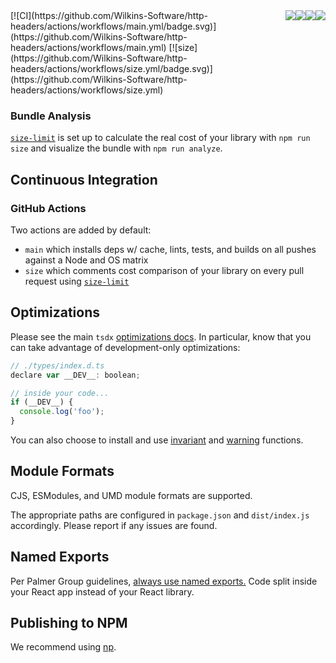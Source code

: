 <div style="display: flex;">
[![CI](https://github.com/Wilkins-Software/http-headers/actions/workflows/main.yml/badge.svg)](https://github.com/Wilkins-Software/http-headers/actions/workflows/main.yml)
[![size](https://github.com/Wilkins-Software/http-headers/actions/workflows/size.yml/badge.svg)](https://github.com/Wilkins-Software/http-headers/actions/workflows/size.yml)
  <img src="https://img.shields.io/github/issues/Wilkins-Software/http-headers" />
  <img src="https://img.shields.io/github/forks/Wilkins-Software/http-headers" />
  <img src="https://img.shields.io/github/stars/Wilkins-Software/http-headers" />
  <img src="https://img.shields.io/github/license/Wilkins-Software/http-headers" />
</div>

### Bundle Analysis

[`size-limit`](https://github.com/ai/size-limit) is set up to calculate the real cost of your library with `npm run size` and visualize the bundle with `npm run analyze`.

## Continuous Integration

### GitHub Actions

Two actions are added by default:

- `main` which installs deps w/ cache, lints, tests, and builds on all pushes against a Node and OS matrix
- `size` which comments cost comparison of your library on every pull request using [`size-limit`](https://github.com/ai/size-limit)

## Optimizations

Please see the main `tsdx` [optimizations docs](https://github.com/palmerhq/tsdx#optimizations). In particular, know that you can take advantage of development-only optimizations:

```js
// ./types/index.d.ts
declare var __DEV__: boolean;

// inside your code...
if (__DEV__) {
  console.log('foo');
}
```

You can also choose to install and use [invariant](https://github.com/palmerhq/tsdx#invariant) and [warning](https://github.com/palmerhq/tsdx#warning) functions.

## Module Formats

CJS, ESModules, and UMD module formats are supported.

The appropriate paths are configured in `package.json` and `dist/index.js` accordingly. Please report if any issues are found.

## Named Exports

Per Palmer Group guidelines, [always use named exports.](https://github.com/palmerhq/typescript#exports) Code split inside your React app instead of your React library.

## Publishing to NPM

We recommend using [np](https://github.com/sindresorhus/np).
